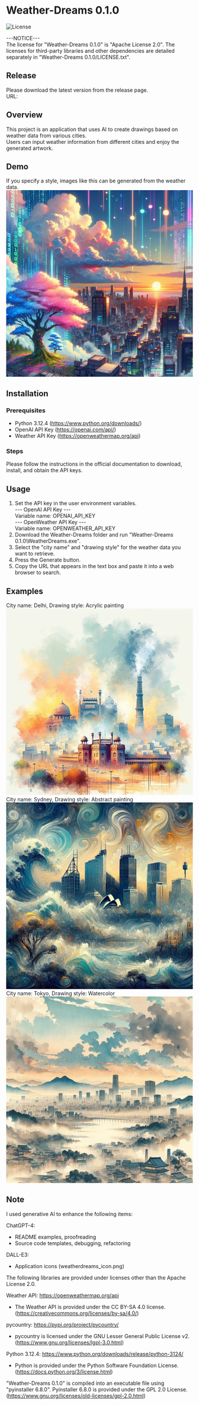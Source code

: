 # Weather-Dreams 0.1.0
![License](https://img.shields.io/github/license/MrNaruko/Weather-Dreams.svg?style=flat-square&label=license&color=blue&logo=apache)<br>

---NOTICE---<br>
The license for "Weather-Dreams 0.1.0" is "Apache License 2.0". 
The licenses for third-party libraries and other dependencies are detailed separately in "Weather-Dreams 0.1.0/LICENSE.txt".

## Release
Please download the latest version from the release page.<br>
URL: 

## Overview
This project is an application that uses AI to create drawings based on weather data from various cities.<br>
Users can input weather information from different cities and enjoy the generated artwork.

## Demo
If you specify a style, images like this can be generated from the weather data.<br>
![Demo Image](https://github.com/MrNaruko/Weather-Dreams/blob/main/cyberpanktokyo.jpg)

## Installation

### Prerequisites
- Python 3.12.4 (https://www.python.org/downloads/)
- OpenAI API Key (https://openai.com/api/)
- Weather API Key (https://openweathermap.org/api)

### Steps
Please follow the instructions in the official documentation to download, install, and obtain the API keys.

## Usage

1. Set the API key in the user environment variables.<br>
--- OpenAI API Key ---<br>
Variable name: OPENAI_API_KEY<br>
--- OpenWeather API Key ---<br>
Variable name: OPENWEATHER_API_KEY
2. Download the Weather-Dreams folder and run "Weather-Dreams 0.1.0\WeatherDreams.exe".
3. Select the "city name" and "drawing style" for the weather data you want to retrieve.
4. Press the Generate button.
5. Copy the URL that appears in the text box and paste it into a web browser to search.

## Examples
City name: Delhi, Drawing style: Acrylic painting<br>
![Demo Image](https://github.com/MrNaruko/Weather-Dreams/blob/main/dehili.jpg)<br>
City name: Sydney, Drawing style: Abstract painting<br>
![Demo Image](https://github.com/MrNaruko/Weather-Dreams/blob/main/sidoni.jpg)<br>
City name: Tokyo, Drawing style: Watercolor<br>
![Demo Image](https://github.com/MrNaruko/Weather-Dreams/blob/main/tokyo.jpg)

## Note
I used generative AI to enhance the following items:

ChatGPT-4:
- README examples, proofreading
- Source code templates, debugging, refactoring

DALL-E3:
- Application icons (weatherdreams_icon.png)

The following libraries are provided under licenses other than the Apache License 2.0.

Weather API: https://openweathermap.org/api
- The Weather API is provided under the CC BY-SA 4.0 license. (https://creativecommons.org/licenses/by-sa/4.0/)

pycountry: https://pypi.org/project/pycountry/
- pycountry is licensed under the GNU Lesser General Public License v2. (https://www.gnu.org/licenses/lgpl-3.0.html)

Python 3.12.4: https://www.python.org/downloads/release/python-3124/
- Python is provided under the Python Software Foundation License. (https://docs.python.org/3/license.html)

"Weather-Dreams 0.1.0" is compiled into an executable file using "pyinstaller 6.8.0".
Pyinstaller 6.8.0 is provided under the GPL 2.0 License. (https://www.gnu.org/licenses/old-licenses/gpl-2.0.html)





















